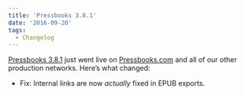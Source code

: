 ```yaml
---
title: 'Pressbooks 3.8.1'
date: '2016-09-20'
tags:
  - Changelog
---
```


[Pressbooks 3.8.1](https://github.com/pressbooks/pressbooks/releases/tag/v3.8.1) just went
live on [Pressbooks.com](https://pressbooks.com/) and all of our other production
networks. Here’s what changed:

- Fix: Internal links are now *actually* fixed in EPUB exports.
